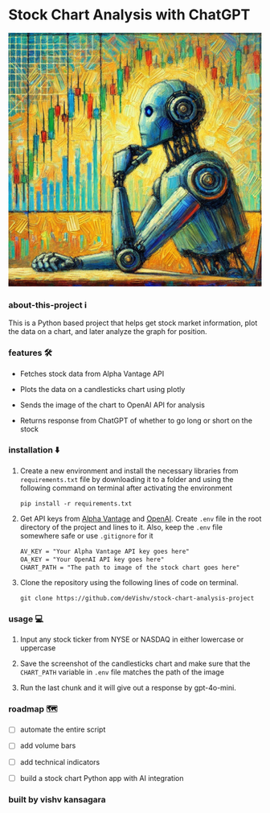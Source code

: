 # Stock Chart Analysis with ChatGPT

![Image of a robot looking at a stock candlestick chart](robotstockchart.webp)

### about-this-project :information_source:

This is a Python based project that helps get stock market information, plot the data on a chart, and later analyze the graph for position.

### features :hammer_and_wrench:

+ Fetches stock data from Alpha Vantage API
  
+ Plots the data on a candlesticks chart using plotly
  
+ Sends the image of the chart to OpenAI API for analysis
  
+ Returns response from ChatGPT of whether to go long or short on the stock

### installation :arrow_down:

1. Create a new environment and install the necessary libraries from `requirements.txt` file by downloading it to a folder and using the following command on terminal after activating the environment
   
   ```
   pip install -r requirements.txt
   ```
   
2. Get API keys from [Alpha Vantage](https://www.alphavantage.co/) and [OpenAI](https://platform.openai.com/docs/overview). Create `.env` file in the root directory of the project and lines to it. Also, keep the `.env` file somewhere safe or use `.gitignore` for it
   
   ```
   AV_KEY = "Your Alpha Vantage API key goes here"
   OA_KEY = "Your OpenAI API key goes here"
   CHART_PATH = "The path to image of the stock chart goes here"
   ```
   
3. Clone the repository using the following lines of code on terminal.
   
   ```
   git clone https://github.com/deVishv/stock-chart-analysis-project
   ```

### usage :computer:

1. Input any stock ticker from NYSE or NASDAQ in either lowercase or uppercase
   
2. Save the screenshot of the candlesticks chart and make sure that the `CHART_PATH` variable in `.env` file matches the path of the image
   
3. Run the last chunk and it will give out a response by gpt-4o-mini.

### roadmap :world_map:

- [ ] automate the entire script
      
- [ ] add volume bars
      
- [ ] add technical indicators
      
- [ ] build a stock chart Python app with AI integration

### built by vishv kansagara
